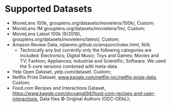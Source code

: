 # Supported Datasets

* MovieLens 100k, grouplens.org/datasets/movielens/100k/, Custom;
* MovieLens 1M grouplens.org/datasets/movielens/1m/, Custom;
* MovieLens Latest 100k (9/2018), grouplens.org/datasets/movielens/latest/, Custom;
* Amazon Review Data, nijianmo.github.io/amazon/index.html, N/A;
    * Technically any but currently only the following categories are included: Electronics; Digital Music; Toys and
      Games; Movies and TV; Fashion; Appliances; Industrial and Scientific; Software. We used the 5-core versions
      combined with meta-data.
* Yelp Open Dataset, yelp.com/dataset, Custom;
* Netflix Prize Dataset, www.kaggle.com/netflix-inc/netflix-prize-data, Custom;
* Food.com Recipes and Interactions Dataset, https://www.kaggle.com/shuyangli94/food-com-recipes-and-user-interactions,
  Data files © Original Authors (ODC-ODbL);